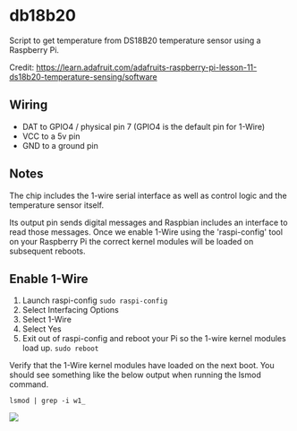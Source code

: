 # db18b20
 Script to get temperature from DS18B20 temperature sensor using a Raspberry Pi.

Credit: https://learn.adafruit.com/adafruits-raspberry-pi-lesson-11-ds18b20-temperature-sensing/software

## Wiring
- DAT to GPIO4 / physical pin 7 (GPIO4 is the default pin for 1-Wire)
- VCC to a 5v pin
- GND to a ground pin

## Notes
The chip includes the 1-wire serial interface as well as control logic and the temperature sensor itself.

Its output pin sends digital messages and Raspbian includes an interface to read those messages. Once we enable 1-Wire using the 'raspi-config' tool on your Raspberry Pi the correct kernel modules will be loaded on subsequent reboots.

## Enable 1-Wire
1. Launch raspi-config
`sudo raspi-config`
2. Select Interfacing Options
3. Select 1-Wire
4. Select Yes
5. Exit out of raspi-config and reboot your Pi so the 1-wire kernel modules load up.
`sudo reboot`
    

Verify that the 1-Wire kernel modules have loaded on the next boot. You should see something like the below output when running the lsmod command.

`lsmod | grep -i w1_`

<img src="https://github.com/frankenwino/db18b20/blob/master/lsmod%20Screenshot.png">
